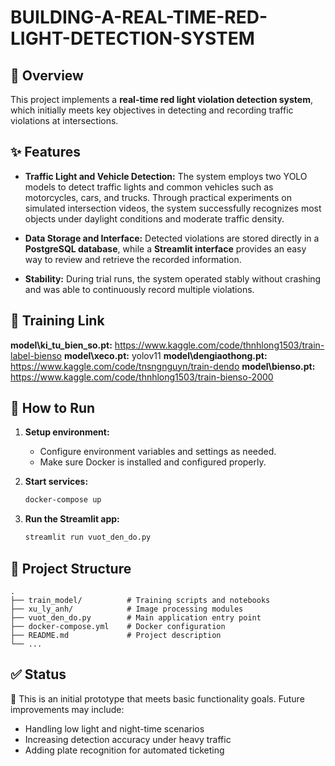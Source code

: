 
# BUILDING-A-REAL-TIME-RED-LIGHT-DETECTION-SYSTEM

## 🚦 Overview

This project implements a **real-time red light violation detection system**, which initially meets key objectives in detecting and recording traffic violations at intersections.

## ✨ Features

* **Traffic Light and Vehicle Detection:**
  The system employs two YOLO models to detect traffic lights and common vehicles such as motorcycles, cars, and trucks. Through practical experiments on simulated intersection videos, the system successfully recognizes most objects under daylight conditions and moderate traffic density.

* **Data Storage and Interface:**
  Detected violations are stored directly in a **PostgreSQL database**, while a **Streamlit interface** provides an easy way to review and retrieve the recorded information.

* **Stability:**
  During trial runs, the system operated stably without crashing and was able to continuously record multiple violations.

## 🔗 Training Link

**model\ki_tu_bien_so.pt:** https://www.kaggle.com/code/thnhlong1503/train-label-bienso
**model\xeco.pt:** yolov11
**model\dengiaothong.pt:** https://www.kaggle.com/code/tnsngnguyn/train-dendo
**model\bienso.pt:** https://www.kaggle.com/code/thnhlong1503/train-bienso-2000
## 🚀 How to Run

1. **Setup environment:**

   * Configure environment variables and settings as needed.
   * Make sure Docker is installed and configured properly.

2. **Start services:**

   ```bash
   docker-compose up
   ```

3. **Run the Streamlit app:**

   ```bash
   streamlit run vuot_den_do.py
   ```

## 📂 Project Structure

```
.
├── train_model/          # Training scripts and notebooks
├── xu_ly_anh/            # Image processing modules
├── vuot_den_do.py        # Main application entry point
├── docker-compose.yml    # Docker configuration
├── README.md             # Project description
└── ...
```

## ✅ Status

🚧 This is an initial prototype that meets basic functionality goals. Future improvements may include:

* Handling low light and night-time scenarios
* Increasing detection accuracy under heavy traffic
* Adding plate recognition for automated ticketing

